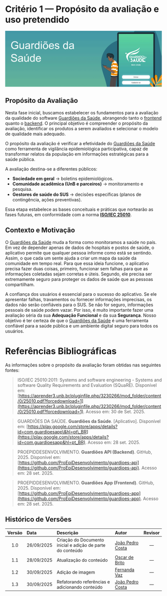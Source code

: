 # Critério 1 — Propósito da avaliação e uso pretendido

![](https://raw.githubusercontent.com/FCTE-Qualidade-de-Software-1/2025-2_T01_MARLYN-WESCOFF/refs/heads/main/docs/images/guadioesdasaude.png)

## Propósito da Avaliação

Nesta fase inicial, buscamos estabelecer os fundamentos para a avaliação da qualidade do software [Guardiões da Saúde](#ref2), abrangendo tanto o [frontend](#ref4) quanto o [backend](#ref3).
O principal objetivo é compreender o propósito da avaliação, identificar os produtos a serem avaliados e selecionar o modelo de qualidade mais adequado.

O propósito da avaliação é verificar a efetividade do [Guardiões da Saúde](#ref2) como ferramenta de vigilância epidemiológica participativa, capaz de transformar relatos da população em informações estratégicas para a saúde pública.  

A avaliação destina-se a diferentes públicos:
- **Sociedade em geral** → boletins epidemiológicos.  
- **Comunidade acadêmica (UnB e parceiros)** → monitoramento e pesquisa.  
- **Gestores de saúde do SUS** → decisões específicas (planos de contingência, ações preventivas).

Essa etapa estabelece as bases conceituais e práticas que nortearão as fases futuras, em conformidade com a norma **[ISO/IEC 25010](#ref1)**.

## Contexto e Motivação

O [Guardiões da Saúde](#ref2) muda a forma como monitoramos a saúde no país. Em vez de depender apenas de dados de hospitais e postos de saúde, o aplicativo permite que qualquer pessoa informe como está se sentindo. Assim, o que cada um sente ajuda a criar um mapa da saúde da comunidade em tempo real. Para que essa ideia funcione, o aplicativo precisa fazer duas coisas, primeiro, funcionar sem falhas para que as informações coletadas sejam corretas e úteis. Segundo, ele precisa ser extremamente seguro para proteger os dados de saúde que as pessoas compartilham.

A confiança dos usuários é essencial para o sucesso do aplicativo. Se ele apresentar falhas, travamentos ou fornecer informações imprecisas, os dados não serão confiáveis para o SUS. Se não for seguro, informações pessoais de saúde podem vazar. Por isso, é muito importante fazer uma avaliação séria da sua **Adequação Funcional** e da sua **Segurança**. Nosso objetivo é ter certeza de que o [Guardiões da Saúde](#ref2) é uma ferramenta confiável para a saúde pública e um ambiente digital seguro para todos os usuários.

# Referências Bibliográficas

As informações sobre o propósito da avaliação foram obtidas nas seguintes fontes:

> <a id="ref1"></a> ISO/IEC 25010:2011: Systems and software engineering - Systems and software Quality Requirements and Evaluation (SQuaRE). Disponível em: [https://aprender3.unb.br/pluginfile.php/3230266/mod_folder/content/0/25010.pdf?forcedownload=1](https://aprender3.unb.br/pluginfile.php/3230266/mod_folder/content/0/25010.pdf?forcedownload=1). Acesso em: 30 de Set. 2025.

> <a id="ref2"></a> GUARDIÕES DA SAÚDE. **Guardiões da Saúde**. [Aplicativo]. Disponível em: [https://play.google.com/store/apps/details?id=com.guardioesapp\&hl=pt\_BR](https://play.google.com/store/apps/details?id=com.guardioesapp&hl=pt_BR). Acesso em: 28 set. 2025.

> <a id="ref3"></a> PROEPIDDESENVOLVIMENTO. **Guardiões API (Backend)**. GitHub, 2025. Disponível em: [https://github.com/ProEpiDesenvolvimento/guardioes-api](https://github.com/ProEpiDesenvolvimento/guardioes-api). Acesso em: 28 set. 2025.

> <a id="ref4"></a> PROEPIDDESENVOLVIMENTO. **Guardiões App (Frontend)**. GitHub, 2025. Disponível em: [https://github.com/ProEpiDesenvolvimento/guardioes-app](https://github.com/ProEpiDesenvolvimento/guardioes-app). Acesso em: 28 set. 2025.


## Histórico de Versões

| Versão | Data       | Descrição                                      | Autor                                                                 | Revisor |
|:------:|:----------|:-----------------------------------------------|:----------------------------------------------------------------------|:-------:|
| 1.0    | 26/09/2025 | Criação do Documento inicial e adição de parte do conteúdo | [João Pedro Costa](https://github.com/johnaopedro) |   —     |
| 1.1    | 28/09/2025 | Atualização do conteúdo                        | [Oscar de Brito](https://github.com/OscarDeBrito)    |   —     |
| 1.2    | 30/09/2025 | Adição de imagem                               | [Fernanda Vaz](https://github.com/Fernandavazgit1)   |   —     |
|  1.3  | 30/09/2025 | Refatorando referências e adicionando conteúdo | [João Pedro Costa](https://github.com/johnaopedro) | — |
